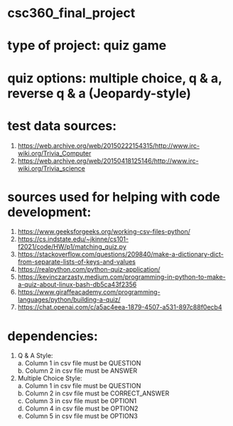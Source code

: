 # csc360_final_project  
# type of project:  quiz game  
# quiz options:  multiple choice, q & a, reverse q & a (Jeopardy-style)  
# test data sources:  
  1. https://web.archive.org/web/20150222154315/http://www.irc-wiki.org/Trivia_Computer  
  2. https://web.archive.org/web/20150418125146/http://www.irc-wiki.org/Trivia_science  
# sources used for helping with code development:  
  1. https://www.geeksforgeeks.org/working-csv-files-python/  
  2. https://cs.indstate.edu/~jkinne/cs101-f2021/code/HW/p1/matching_quiz.py  
  3. https://stackoverflow.com/questions/209840/make-a-dictionary-dict-from-separate-lists-of-keys-and-values
  4. https://realpython.com/python-quiz-application/
  5. https://kevinczarzasty.medium.com/programming-in-python-to-make-a-quiz-about-linux-bash-db5ca43f2356
  6. https://www.giraffeacademy.com/programming-languages/python/building-a-quiz/
  7. https://chat.openai.com/c/a5ac4eea-1879-4507-a531-897c88f0ecb4
# dependencies:  
  1. Q & A Style:  
      a. Column 1 in csv file must be QUESTION  
      b. Column 2 in csv file must be ANSWER  
  2. Multiple Choice Style:  
      a. Column 1 in csv file must be QUESTION  
      b. Column 2 in csv file must be CORRECT_ANSWER  
      c. Column 3 in csv file must be OPTION1  
      d. Column 4 in csv file must be OPTION2  
      e. Column 5 in csv file must be OPTION3  
